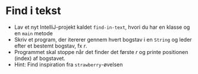 # Find i tekst
- Lav et nyt IntelliJ-projekt kaldet `find-in-text`, hvori du har en klasse og en `main` metode
- Skriv et program, der itererer gennem hvert bogstav i en `String` og leder efter et bestemt bogstav, fx *r*.
- Programmet skal stoppe når det finder det første *r* og printe positionen (index) af bogstavet.
- Hint: Find inspiration fra `strawberry`-øvelsen